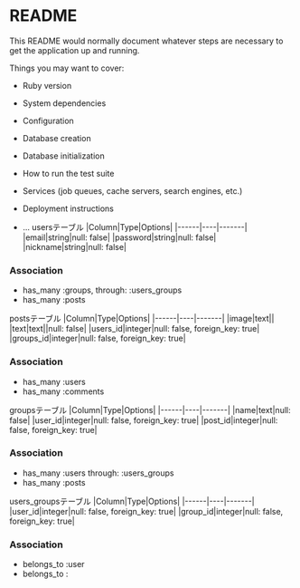 # README

This README would normally document whatever steps are necessary to get the
application up and running.

Things you may want to cover:

* Ruby version

* System dependencies

* Configuration

* Database creation

* Database initialization

* How to run the test suite

* Services (job queues, cache servers, search engines, etc.)

* Deployment instructions

* ...
usersテーブル
|Column|Type|Options|
|------|----|-------|
|email|string|null: false|
|password|string|null: false|
|nickname|string|null: false|
### Association
- has_many :groups, through: :users_groups
- has_many :posts

 postsテーブル
|Column|Type|Options|
|------|----|-------|
|image|text||
|text|text||null: false|
|users_id|integer|null: false, foreign_key: true|
|groups_id|integer|null: false, foreign_key: true|

### Association
- has_many :users
- has_many :comments

 groupsテーブル
|Column|Type|Options|
|------|----|-------|
|name|text|null: false|
|user_id|integer|null: false, foreign_key: true|
|post_id|integer|null: false, foreign_key: true|
### Association
- has_many :users through: :users_groups
- has_many :posts

users_groupsテーブル
|Column|Type|Options|
|------|----|-------|
|user_id|integer|null: false, foreign_key: true|
|group_id|integer|null: false, foreign_key: true|
### Association
- belongs_to :user
- belongs_to :

